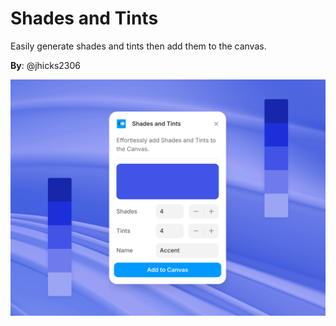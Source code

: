 # Shades and Tints

Easily generate shades and tints then add them to the canvas.

**By**: @jhicks2306

![Shades and Tints Plugin](public/shades-and-tints-thumnail-1.png)
